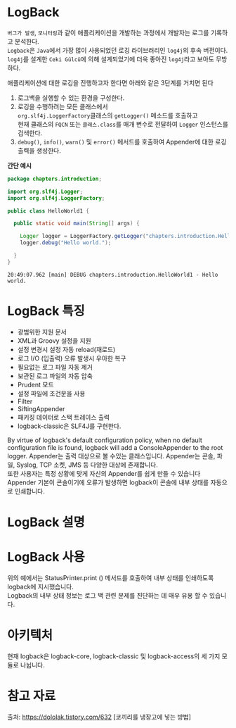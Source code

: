 # LogBack
`버그가 발생`, `모니터링`과 같이 애플리케이션을 개발하는 과정에서 개발자는 로그를 기록하고 분석한다.    
`Logback`은 `Java`에서 가장 많이 사용되었던 로깅 라이브러리인 `log4j`의 후속 버전이다.       
`log4j`를 설계한 `Ceki Gülcü`에 의해 설계되었기에 더욱 좋아진 `log4j`라고 보아도 무방하다.

애플리케이션에 대한 로깅을 진행하고자 한다면 아래와 같은 3단계를 거치면 된다   
    
1. 로그백을 실행할 수 있는 환경을 구성한다.  
2. 로깅을 수행하려는 모든 클래스에서   
   `org.slf4j.LoggerFactory`클래스의 `getLogger()` 메소드를 호출하고    
   현재 클래스의 `FQCN` 또는 `클래스.class`를 매개 변수로 전달하여 `Logger` 인스턴스를 검색한다.   
3. `debug()`, `info()`, `warn()` 및 `error()` 메서드를 호출하여 Appender에 대한 로깅 출력을 생성한다.  

**간단 예시**
```java
package chapters.introduction;

import org.slf4j.Logger;
import org.slf4j.LoggerFactory;

public class HelloWorld1 {

  public static void main(String[] args) {

    Logger logger = LoggerFactory.getLogger("chapters.introduction.HelloWorld1");
    logger.debug("Hello world.");

  }
}
```
```shell
20:49:07.962 [main] DEBUG chapters.introduction.HelloWorld1 - Hello world.
```


# LogBack 특징 
* 광범위한 지원 문서
* XML과 Groovy 설정을 지원
* 설정 변경시 설정 자동 reload(재로드)
* 로그 I/O (입출력) 오류 발생시 우아한 복구
* 필요없는 로그 파일 자동 제거
* 보관된 로그 파일의 자동 압축
* Prudent 모드
* 설정 파일에 조건문을 사용
* Filter
* SiftingAppender
* 패키징 데이터로 스택 트레이스 출력
* logback-classic은 SLF4J를 구현한다.     

By virtue of logback's default configuration policy, when no default configuration file is found, logback will add a ConsoleAppender to the root logger.
Appender는 출력 대상으로 볼 수있는 클래스입니다.
Appender는 콘솔, 파일, Syslog, TCP 소켓, JMS 등 다양한 대상에 존재합니다.  
또한 사용자는 특정 상황에 맞게 자신의 Appender를 쉽게 만들 수 있습니다
Appender 기본이 콘솔이기에 오류가 발생하면 logback이 콘솔에 내부 상태를 자동으로 인쇄합니다.

# LogBack 설명 

# LogBack 사용 

위의 예에서는 StatusPrinter.print () 메서드를 호출하여 내부 상태를 인쇄하도록 logback에 지시했습니다.    
Logback의 내부 상태 정보는 로그 백 관련 문제를 진단하는 데 매우 유용 할 수 있습니다.   



# 아키텍처 
현재 logback은 logback-core, logback-classic 및 logback-access의 세 가지 모듈로 나뉩니다.



# 참고 자료  
출처: https://dololak.tistory.com/632 [코끼리를 냉장고에 넣는 방법]
